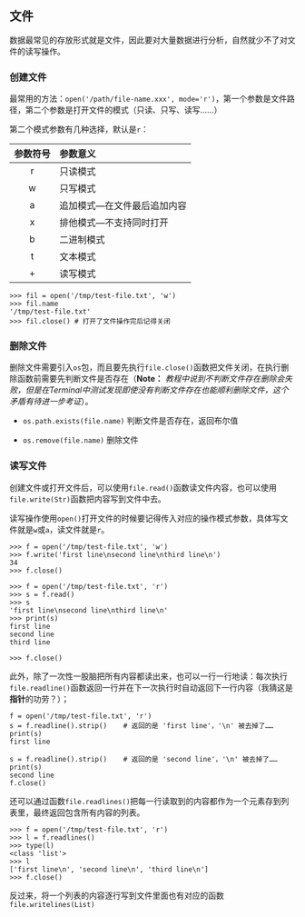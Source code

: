 ## 文件

   数据最常见的存放形式就是文件，因此要对大量数据进行分析，自然就少不了对文件的读写操作。
   
   
### 创建文件

   最常用的方法：`open('/path/file-name.xxx', mode='r')`，第一个参数是文件路径，第二个参数是打开文件的模式（只读、只写、读写……）
   
   第二个模式参数有几种选择，默认是`r`：
   
   | 参数符号 | 参数意义|
   |:------:|:-------|
   |r|只读模式 |
   |w|只写模式|
   |a|追加模式—在文件最后追加内容|
   |x|排他模式—不支持同时打开|
   |b|二进制模式|
   |t|文本模式|
   |+|读写模式|
   
    >>> fil = open('/tmp/test-file.txt', 'w')
    >>> fil.name
    '/tmp/test-file.txt'
    >>> fil.close() # 打开了文件操作完后记得关闭
    

### 删除文件

   删除文件需要引入`os`包，而且要先执行`file.close()`函数把文件关闭，在执行删除函数前需要先判断文件是否存在（**Note：** *教程中说到不判断文件存在删除会失败，但是在Terminal中测试发现即使没有判断文件存在也能顺利删除文件，这个矛盾有待进一步考证*）。
   
   - `os.path.exists(file.name)` 判断文件是否存在，返回布尔值
   
   - `os.remove(file.name)` 删除文件
   
   
### 读写文件

   创建文件或打开文件后，可以使用`file.read()`函数读文件内容，也可以使用`file.write(Str)`函数把内容写到文件中去。
   
   读写操作使用`open()`打开文件的时候要记得传入对应的操作模式参数，具体写文件就是`w`或`a`，读文件就是`r`。
   
    >>> f = open('/tmp/test-file.txt', 'w')
    >>> f.write('first line\nsecond line\nthird line\n')
    34
    >>> f.close()
   
    >>> f = open('/tmp/test-file.txt', 'r')
    >>> s = f.read()
    >>> s
    'first line\nsecond line\nthird line\n'
    >>> print(s)
    first line
    second line
    third line
    
    >>> f.close()
   
   此外，除了一次性一股脑把所有内容都读出来，也可以一行一行地读：每次执行`file.readline()`函数返回一行并在下一次执行时自动返回下一行内容（我猜这是**指针**的功劳？）；
   
    f = open('/tmp/test-file.txt', 'r')
    s = f.readline().strip()    # 返回的是 'first line'，'\n' 被去掉了……
    print(s)
    first line
    
    s = f.readline().strip()    # 返回的是 'second line'，'\n' 被去掉了……
    print(s)
    second line
    f.close()
   
   还可以通过函数`file.readlines()`把每一行读取到的内容都作为一个元素存到列表里，最终返回包含所有内容的列表。
   
    >>> f = open('/tmp/test-file.txt', 'r')
    >>> l = f.readlines()
    >>> type(l)
    <class 'list'>
    >>> l
    ['first line\n', 'second line\n', 'third line\n']
    >>> f.close()
    
   反过来，将一个列表的内容逐行写到文件里面也有对应的函数`file.writelines(List)`
   
